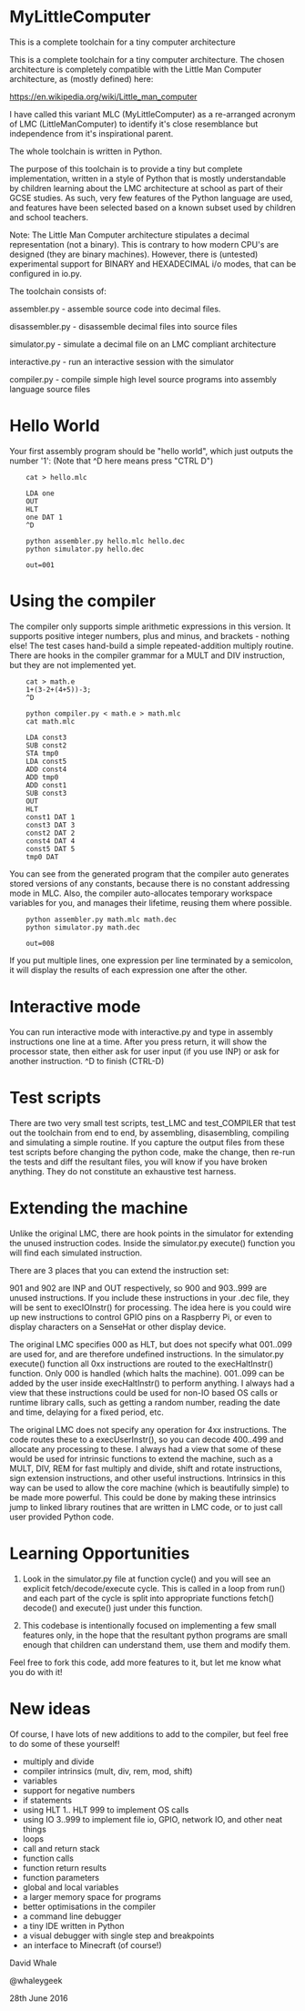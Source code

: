 # MyLittleComputer

This is a complete toolchain for a tiny computer architecture

This is a complete toolchain for a tiny computer architecture. The chosen architecture is completely
compatible with the Little Man Computer architecture, as (mostly defined) here:

https://en.wikipedia.org/wiki/Little_man_computer
 
I have called this variant MLC (MyLittleComputer) as a re-arranged acronym of LMC
(LittleManComputer) to identify it's close resemblance but independence from it's inspirational parent.
 
The whole toolchain is written in Python.

The purpose of this toolchain is to provide a tiny but complete implementation, written in a style of Python
that is mostly understandable by children learning about the LMC architecture at school as part of their
GCSE studies. As such, very few features of the Python language are used, and features have been
selected based on a known subset used by children and school teachers.

Note: The Little Man Computer architecture stipulates a decimal representation (not a binary).
This is contrary to how modern CPU's are designed (they are binary machines). However, there
is (untested) experimental support for BINARY and HEXADECIMAL i/o modes, that can be configured
in io.py.


The toolchain consists of:

assembler.py - assemble source code into decimal files.

disassembler.py - disassemble decimal files into source files

simulator.py - simulate a decimal file on an LMC compliant architecture

interactive.py - run an interactive session with the simulator

compiler.py - compile simple high level source programs into assembly language source files

Hello World
====

Your first assembly program should be "hello world", which just outputs the number '1':
(Note that ^D here means press "CTRL D")

```
    cat > hello.mlc
    
    LDA one
    OUT
    HLT
    one DAT 1
    ^D
    
    python assembler.py hello.mlc hello.dec
    python simulator.py hello.dec
    
    out=001
```

Using the compiler
====

The compiler only supports simple arithmetic expressions in this version. It supports 
positive integer numbers, plus and minus, and brackets - nothing else!
The test cases hand-build a simple repeated-addition multiply routine. There are
hooks in the compiler grammar for a MULT and DIV instruction, but they are not implemented
yet.

```
    cat > math.e
    1+(3-2+(4+5))-3;
    ^D
    
    python compiler.py < math.e > math.mlc
    cat math.mlc
    
    LDA const3
    SUB const2
    STA tmp0
    LDA const5
    ADD const4
    ADD tmp0
    ADD const1
    SUB const3
    OUT 
    HLT
    const1 DAT 1
    const3 DAT 3
    const2 DAT 2
    const4 DAT 4
    const5 DAT 5
    tmp0 DAT
```

You can see from the generated program that the compiler auto generates stored versions of any constants,
because there is no constant addressing mode in MLC. Also, the compiler auto-allocates temporary workspace
variables for you, and manages their lifetime, reusing them where possible.

```
    python assembler.py math.mlc math.dec
    python simulator.py math.dec
    
    out=008
```

If you put multiple lines, one expression per line terminated by a semicolon, it will display the
results of each expression one after the other.

Interactive mode
====

You can run interactive mode with interactive.py and type in assembly instructions one line at a time.
After you press return, it will show the processor state, then either ask for user input (if you use INP)
or ask for another instruction. ^D to finish (CTRL-D)

Test scripts
====

There are two very small test scripts, test_LMC and test_COMPILER that test out the toolchain from end to
end, by assembling, disasembling, compiling and simulating a simple routine. If you capture the output
files from these test scripts before changing the python code, make the change, then re-run the tests
and diff the resultant files, you will know if you have broken anything. They do not constitute an
exhaustive test harness.

Extending the machine
====

Unlike the original LMC, there are hook points in the simulator for extending the unused
instruction codes. Inside the simulator.py execute() function you will find each simulated
instruction. 

There are 3 places that you can extend the instruction set:

901 and 902 are INP and OUT respectively, so 900 and 903..999 are unused instructions.
If you include these instructions in your .dec file, they will be sent to execIOInstr() for
processing. The idea here is you could wire up new instructions to control GPIO pins on a Raspberry Pi,
or even to display characters on a SenseHat or other display device.

The original LMC specifies 000 as HLT, but does not specify what 001..099 are used for, and
are therefore undefined instructions. In the simulator.py execute() function all 0xx instructions
are routed to the execHaltInstr() function. Only 000 is handled (which halts the machine). 001..099
can be added by the user inside execHaltInstr() to perform anything. I always had a view that these
instructions could be used for non-IO based OS calls or runtime library calls, such as getting a random
number, reading the date and time, delaying for a fixed period, etc.

The original LMC does not specify any operation for 4xx instructions. The code routes these
to a execUserInstr(), so you can decode 400..499 and allocate any processing to these. I always
had a view that some of these would be used for intrinsic functions to extend the machine,
such as a MULT, DIV, REM for fast multiply and divide, shift and rotate instructions,
sign extension instructions, and other useful instructions. Intrinsics in this way can be used
to allow the core machine (which is beautifully simple) to be made more powerful. This could
be done by making these intrinsics jump to linked library routines that are written in LMC code,
or to just call user provided Python code.


Learning Opportunities
====

1. Look in the simulator.py file at function cycle() and you will see an explicit
fetch/decode/execute cycle. This is called in a loop from run() and each part of the
cycle is split into appropriate functions fetch() decode() and execute() just under this function.

2. This codebase is intentionally focused on implementing a few small features only, in the hope that the
resultant python programs are small enough that children can understand them, use them and modify them.

Feel free to fork this code, add more features to it, but let me know what you do with it!


New ideas
====

Of course, I have lots of new additions to add to the compiler, but feel free to do some of these yourself!

* multiply and divide
* compiler intrinsics (mult, div, rem, mod, shift)
* variables
* support for negative numbers
* if statements
* using HLT 1.. HLT 999 to implement OS calls
* using IO 3..999 to implement file io, GPIO, network IO, and other neat things
* loops
* call and return stack
* function calls
* function return results
* function parameters
* global and local variables
* a larger memory space for programs
* better optimisations in the compiler
* a command line debugger
* a tiny IDE written in Python
* a visual debugger with single step and breakpoints
* an interface to Minecraft (of course!)

David Whale

@whaleygeek

28th June 2016




